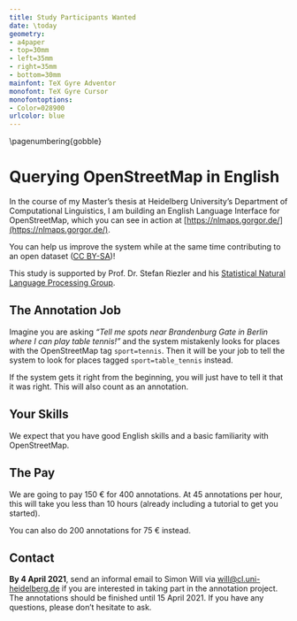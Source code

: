 ```yaml
---
title: Study Participants Wanted
date: \today
geometry:
- a4paper
- top=30mm
- left=35mm
- right=35mm
- bottom=30mm
mainfont: TeX Gyre Adventor
monofont: TeX Gyre Cursor
monofontoptions:
- Color=028900
urlcolor: blue
---
```

\pagenumbering{gobble}
# Querying OpenStreetMap in English

In the course of my Master’s thesis at Heidelberg University’s Department of
Computational Linguistics, I am building an English Language Interface for
OpenStreetMap, which you can see in action at
[https://nlmaps.gorgor.de/](https://nlmaps.gorgor.de/).

You can help us improve the system while at the same time contributing to an
open dataset ([CC BY-SA](https://creativecommons.org/licenses/by-sa/4.0/))!

This study is supported by Prof. Dr. Stefan Riezler and his [Statistical Natural
Language Processing Group](https://www.cl.uni-heidelberg.de/statnlpgroup/).

## The Annotation Job

Imagine you are asking _“Tell me spots near Brandenburg Gate in Berlin where I
can play table tennis!”_ and the system mistakenly looks for places with the
OpenStreetMap tag `sport=tennis`. Then it will be your job to tell the system to
look for places tagged `sport=table_tennis` instead.

If the system gets it right from the beginning, you will just have to tell it
that it was right. This will also count as an annotation.

## Your Skills

We expect that you have good English skills and a basic familiarity
with OpenStreetMap.

## The Pay

We are going to pay 150 € for 400 annotations. At 45 annotations per hour, this
will take you less than 10 hours (already including a tutorial to get you
started).

You can also do 200 annotations for 75 € instead.

## Contact

**By 4 April 2021**, send an informal email to Simon Will via
[will@cl.uni-heidelberg.de](mailto:will@cl.uni-heidelberg.de) if you are
interested in taking part in the annotation project. The annotations should be
finished until 15 April 2021. If you have any questions, please don’t hesitate
to ask.

